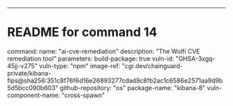 ---
# README for command 14
command:
name: "ai-cve-remediation"
description: "The Wolfi CVE remediation tool"
parameters:
build-package: true
vuln-id: "GHSA-3xgq-45jj-v275"
vuln-type: "npm"
image-ref: "cgr.dev/chainguard-private/kibana-fips@sha256:351c8f76f6d16e26893277cdad9c8fb2ac1c6586e2571aa9d9b5d5bcc090b603"
github-repository: "os"
package-name: "kibana-8"
vuln-component-name: "cross-spawn"
